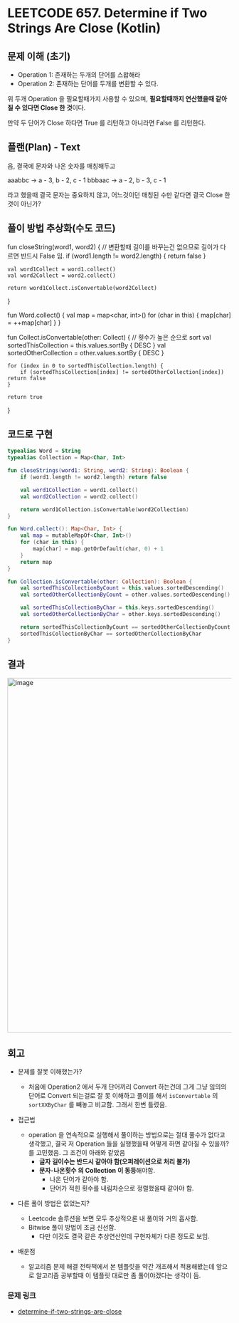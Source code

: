 # LEETCODE 657.  Determine if Two Strings Are Close (Kotlin)

## 문제 이해 (초기)

- Operation 1: 존재하는 두개의 단어를 스왑해라
- Operation 2: 존재하는 단어를 두개를 변환할 수 있다.

위 두개 Operation 을 필요할때가지 사용할 수 있으며, **필요할때까지 연산했을때 같아질 수 있다면 Close 한 것**이다.

만약 두 단어가 Close 하다면 True 를 리턴하고 아니라면 False 를 리턴한다.

## 플랜(Plan) - Text

음, 결국에 문자와 나온 숫자를 매칭해두고

aaabbc -> a - 3, b - 2, c - 1
bbbaac -> a - 2, b - 3, c - 1 

라고 했을때 결국 문자는 중요하지 않고, 어느것이던 매칭된 수만 같다면 결국 Close 한것이 아닌가?

## 풀이 방법 추상화(수도 코드)

fun closeString(word1, word2) {
    // 변환할때 길이를 바꾸는건 없으므로 길이가 다르면 반드시 False 임.
    if (word1.length != word2.length) {
        return false
    }

    val word1Collect = word1.collect()
    val word2Collect = word2.collect()

    return word1Collect.isConvertable(word2Collect)
}

fun Word.collect() {
    val map = map<char, int>()
    for (char in this) {
        map[char] = ++map[char]
    }
}

fun Collect.isConvertable(other: Collect) {
    // 횟수가 높은 순으로 sort
    val sortedThisCollection = this.values.sortBy { DESC }
    val sortedOtherCollection = other.values.sortBy { DESC }

    for (index in 0 to sortedThisCollection.length) {
        if (sortedThisCollection[index] != sortedOtherCollection[index]) return false
    }

    return true
}

## 코드로 구현

```kotlin
typealias Word = String
typealias Collection = Map<Char, Int>

fun closeStrings(word1: String, word2: String): Boolean {
    if (word1.length != word2.length) return false

    val word1Collection = word1.collect()
    val word2Collection = word2.collect()

    return word1Collection.isConvertable(word2Collection)
}

fun Word.collect(): Map<Char, Int> {
    val map = mutableMapOf<Char, Int>()
    for (char in this) {
        map[char] = map.getOrDefault(char, 0) + 1
    }
    return map
}

fun Collection.isConvertable(other: Collection): Boolean {
    val sortedThisCollectionByCount = this.values.sortedDescending()
    val sortedOtherCollectionByCount = other.values.sortedDescending()

    val sortedThisCollectionByChar = this.keys.sortedDescending()
    val sortedOtherCollectionByChar = other.keys.sortedDescending()

    return sortedThisCollectionByCount == sortedOtherCollectionByCount && 
    sortedThisCollectionByChar == sortedOtherCollectionByChar
}
```

## 결과

<img width="797" alt="image" src="https://user-images.githubusercontent.com/57784077/205283272-7e2ac0e1-cdf6-45c4-a57f-e502c5569e41.png">

## 회고

- 문제를 잘못 이해했는가?
  - 처음에 Operation2 에서 두개 단어끼리 Convert 하는건데 그게 그냥 임의의 단어로 Convert 되는걸로 잘 못 이해하고 풀이를 해서 `isConvertable` 의 `sortXXByChar` 를 빼놓고 비교함. 그래서 한번 틀렸음.

- 접근법
  - operation 을 연속적으로 실행해서 풀이하는 방법으로는 절대 풀수가 없다고 생각했고, 결국 저 Operation 들을 실행했을때 어떻게 하면 같아질 수 있을까? 를 고민했음. 그 조건이 아래와 같았음
    - **글자 길이수는 반드시 같아야 함(오퍼레이션으로 처리 불가)**
    - **문자-나온횟수 의 Collection 이 동등**해야함.
        - 나온 단어가 같아야 함.
        - 단어가 적힌 횟수를 내림차순으로 정렬했을때 같아야 함.

- 다른 풀이 방법은 없었는지?
    - Leetcode 솔루션을 보면 모두 추상적으론 내 풀이와 거의 흡사함.
    - Bitwise 풀이 방법이 조금 신선함.
        - 다만 이것도 결국 같은 추상연산인데 구현자체가 다른 정도로 보임.

- 배운점
    - 알고리즘 문제 해결 전략책에서 본 템플릿을 약간 개조해서 적용해봤는데 앞으로 알고리즘 공부할때 이 템플릿 대로만 좀 풀어야겠다는 생각이 듬.

### 문제 링크

- [determine-if-two-strings-are-close](https://leetcode.com/problems/determine-if-two-strings-are-close)